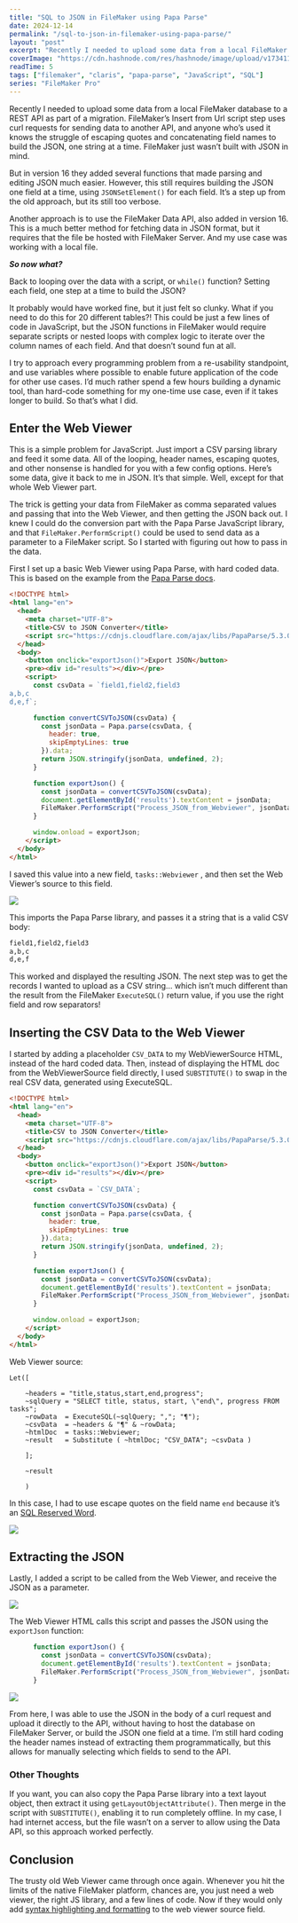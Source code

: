 ```yaml
---
title: "SQL to JSON in FileMaker using Papa Parse"
date: 2024-12-14
permalink: "/sql-to-json-in-filemaker-using-papa-parse/"
layout: "post"
excerpt: "Recently I needed to upload some data from a local FileMaker database to a REST API as part of a migration. FileMaker’s Insert from Url script step uses curl requests for sending data to another API, and anyone who’s used it knows the struggle of esc..."
coverImage: "https://cdn.hashnode.com/res/hashnode/image/upload/v1734114855939/a74b4709-7620-4c9a-beba-20283491e12e.png"
readTime: 5
tags: ["filemaker", "claris", "papa-parse", "JavaScript", "SQL"]
series: "FileMaker Pro"
---
```


Recently I needed to upload some data from a local FileMaker database to a REST API as part of a migration. FileMaker’s Insert from Url script step uses curl requests for sending data to another API, and anyone who’s used it knows the struggle of escaping quotes and concatenating field names to build the JSON, one string at a time. FileMaker just wasn’t built with JSON in mind.

But in version 16 they added several functions that made parsing and editing JSON much easier. However, this still requires building the JSON one field at a time, using `JSONSetElement()` for each field. It’s a step up from the old approach, but its still too verbose.

Another approach is to use the FileMaker Data API, also added in version 16. This is a much better method for fetching data in JSON format, but it requires that the file be hosted with FileMaker Server. And my use case was working with a local file.

***So now what?***

Back to looping over the data with a script, or `while()` function? Setting each field, one step at a time to build the JSON?

It probably would have worked fine, but it just felt so clunky. What if you need to do this for 20 different tables?! This could be just a few lines of code in JavaScript, but the JSON functions in FileMaker would require separate scripts or nested loops with complex logic to iterate over the column names of each field. And that doesn’t sound fun at all.

I try to approach every programming problem from a re-usability standpoint, and use variables where possible to enable future application of the code for other use cases. I’d much rather spend a few hours building a dynamic tool, than hard-code something for my one-time use case, even if it takes longer to build. So that’s what I did.

## Enter the Web Viewer

This is a simple problem for JavaScript. Just import a CSV parsing library and feed it some data. All of the looping, header names, escaping quotes, and other nonsense is handled for you with a few config options. Here’s some data, give it back to me in JSON. It’s that simple. Well, except for that whole Web Viewer part.

The trick is getting your data from FileMaker as comma separated values and passing that into the Web Viewer, and then getting the JSON back out. I knew I could do the conversion part with the Papa Parse JavaScript library, and that `FileMaker.PerformScript()` could be used to send data as a parameter to a FileMaker script. So I started with figuring out how to pass in the data.

First I set up a basic Web Viewer using Papa Parse, with hard coded data. This is based on the example from the [Papa Parse docs](https://www.papaparse.com/docs).

```html
<!DOCTYPE html>
<html lang="en">
  <head>
    <meta charset="UTF-8">
    <title>CSV to JSON Converter</title>
    <script src="https://cdnjs.cloudflare.com/ajax/libs/PapaParse/5.3.0/papaparse.min.js"></script>
  </head>
  <body>
    <button onclick="exportJson()">Export JSON</button>
    <pre><div id="results"></div></pre>
    <script>
      const csvData = `field1,field2,field3
a,b,c
d,e,f`;

      function convertCSVToJSON(csvData) {
        const jsonData = Papa.parse(csvData, {
          header: true,
          skipEmptyLines: true
        }).data;
        return JSON.stringify(jsonData, undefined, 2);
      }

      function exportJson() {
        const jsonData = convertCSVToJSON(csvData);
        document.getElementById('results').textContent = jsonData;
        FileMaker.PerformScript("Process_JSON_from_Webviewer", jsonData); 
      }

      window.onload = exportJson;
    </script>
  </body>
</html>
```

I saved this value into a new field, `tasks::Webviewer` , and then set the Web Viewer’s source to this field.

![](https://cdn.hashnode.com/res/hashnode/image/upload/v1734184200793/c6c0304f-58cc-416b-aba4-48cca85dd03f.png)

This imports the Papa Parse library, and passes it a string that is a valid CSV body:

```bash
field1,field2,field3
a,b,c
d,e,f
```

This worked and displayed the resulting JSON. The next step was to get the records I wanted to upload as a CSV string… which isn’t much different than the result from the FileMaker `ExecuteSQL()` return value, if you use the right field and row separators!

## Inserting the CSV Data to the Web Viewer

I started by adding a placeholder `CSV_DATA` to my WebViewerSource HTML, instead of the hard coded data. Then, instead of displaying the HTML doc from the WebViewerSource field directly, I used `SUBSTITUTE()` to swap in the real CSV data, generated using ExecuteSQL.

```html
<!DOCTYPE html>
<html lang="en">
  <head>
    <meta charset="UTF-8">
    <title>CSV to JSON Converter</title>
    <script src="https://cdnjs.cloudflare.com/ajax/libs/PapaParse/5.3.0/papaparse.min.js"></script>
  </head>
  <body>
    <button onclick="exportJson()">Export JSON</button>
    <pre><div id="results"></div></pre>
    <script>
      const csvData = `CSV_DATA`;

      function convertCSVToJSON(csvData) {
        const jsonData = Papa.parse(csvData, {
          header: true,
          skipEmptyLines: true
        }).data;
        return JSON.stringify(jsonData, undefined, 2);
      }

      function exportJson() {
        const jsonData = convertCSVToJSON(csvData);
        document.getElementById('results').textContent = jsonData;
        FileMaker.PerformScript("Process_JSON_from_Webviewer", jsonData); 
      }

      window.onload = exportJson;
    </script>
  </body>
</html>
```

Web Viewer source:

```plaintext
Let([

    ~headers = "title,status,start,end,progress";     
    ~sqlQuery = "SELECT title, status, start, \"end\", progress FROM tasks";    
    ~rowData  = ExecuteSQL(~sqlQuery; ","; "¶");    
    ~csvData  = ~headers & "¶" & ~rowData;    
    ~htmlDoc  = tasks::Webviewer;    
    ~result   = Substitute ( ~htmlDoc; "CSV_DATA"; ~csvData )
    
    ];
    
    ~result
    
    )
```

In this case, I had to use escape quotes on the field name `end` because it’s an [SQL Reserved Word](https://community.appsmith.com/content/blog/sql-reserved-words).

![](https://cdn.hashnode.com/res/hashnode/image/upload/v1734185020917/229dbc45-6a6b-45ad-aaa1-d9126111e80a.png)

## Extracting the JSON

Lastly, I added a script to be called from the Web Viewer, and receive the JSON as a parameter.

![](https://cdn.hashnode.com/res/hashnode/image/upload/v1734184590248/48e842c9-7799-41a5-a5c7-759bcb6bcf69.png)

The Web Viewer HTML calls this script and passes the JSON using the `exportJson` function:

```javascript
      function exportJson() {
        const jsonData = convertCSVToJSON(csvData);
        document.getElementById('results').textContent = jsonData;
        FileMaker.PerformScript("Process_JSON_from_Webviewer", jsonData); 
      }
```

![](https://cdn.hashnode.com/res/hashnode/image/upload/v1734184686277/fed26bf7-abd2-4877-9c0d-0e1730f7e6e4.png)

From here, I was able to use the JSON in the body of a curl request and upload it directly to the API, without having to host the database on FileMaker Server, or build the JSON one field at a time. I’m still hard coding the header names instead of extracting them programmatically, but this allows for manually selecting which fields to send to the API.

### Other Thoughts

If you want, you can also copy the Papa Parse library into a text layout object, then extract it using `getLayoutObjectAttribute()`. Then merge in the script with `SUBSTITUTE()`, enabling it to run completely offline. In my case, I had internet access, but the file wasn’t on a server to allow using the Data API, so this approach worked perfectly.

## Conclusion

The trusty old Web Viewer came through once again. Whenever you hit the limits of the native FileMaker platform, chances are, you just need a web viewer, the right JS library, and a few lines of code. Now if they would only add [syntax highlighting and formatting](https://blog.greenflux.us/why-i-built-a-code-editor-inside-filemaker-pro) to the web viewer source field.